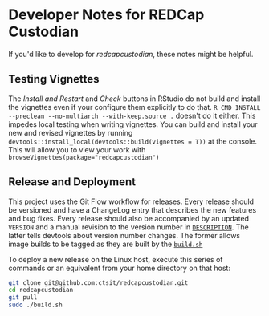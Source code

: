 # Developer Notes for REDCap Custodian

If you'd like to develop for _redcapcustodian_, these notes might be helpful.

## Testing Vignettes

The _Install and Restart_ and _Check_ buttons in RStudio do not build and install the vignettes even if your configure them explicitly to do that. `R CMD INSTALL --preclean --no-multiarch --with-keep.source .` doesn't do it either. This impedes local testing when writing vignettes. You can build and install your new and revised vignettes by running `devtools::install_local(devtools::build(vignettes = T))` at the console. This will allow you to view your work with `browseVignettes(package="redcapcustodian")`

## Release and Deployment

This project uses the Git Flow workflow for releases. Every release should be versioned and have a ChangeLog entry that describes the new features and bug fixes. Every release should also be accompanied by an updated `VERSION` and a manual revision to the version number in [`DESCRIPTION`](../DESCRIPTION). The latter tells devtools about version number changes. The former allows image builds to be tagged as they are built by the [`build.sh`](../build.sh)

To deploy a new release on the Linux host, execute this series of commands or an equivalent from your home directory on that host:

```bash
git clone git@github.com:ctsit/redcapcustodian.git
cd redcapcustodian
git pull
sudo ./build.sh
```


